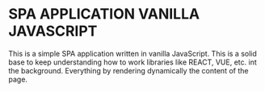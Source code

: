 # SPA APPLICATION VANILLA JAVASCRIPT

This is a simple SPA application written in vanilla JavaScript.
This is a solid base to keep understanding how to work libraries like REACT, VUE, etc. int the background.
Everything by  rendering dynamically the content of the page.